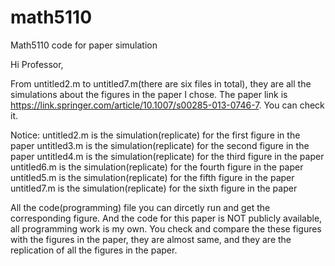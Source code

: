 # math5110
Math5110 code for paper simulation

Hi Professor,

From untitled2.m to untitled7.m(there are six files in total), they are all the simulations about the figures in the paper I chose. The paper link is https://link.springer.com/article/10.1007/s00285-013-0746-7. You can check it.

Notice: 
untitled2.m is the simulation(replicate) for the first figure in the paper
untitled3.m is the simulation(replicate) for the second figure in the paper
untitled4.m is the simulation(replicate) for the third figure in the paper
untitled6.m is the simulation(replicate) for the fourth figure in the paper
untitled5.m is the simulation(replicate) for the fifth figure in the paper
untitled7.m is the simulation(replicate) for the sixth figure in the paper

All the code(programming) file you can dircetly run and get the corresponding figure.
And the code for this paper is NOT publicly available, all programming work is my own. You check and compare the these figures with the figures in the paper, they are almost same, and they are the replication of all the figures in the paper.
